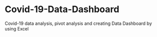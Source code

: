 # Covid-19-Data-Dashboard
Covid-19 data analysis, pivot analysis and creating Data Dashboard by using Excel
